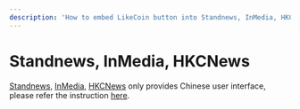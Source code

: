 ```yaml
---
description: 'How to embed LikeCoin button into Standnews, InMedia, HKCNews'
---
```


# Standnews, InMedia, HKCNews

[Standnews](https://www.thestandnews.com/), [InMedia](https://www.inmediahk.net/), [HKCNews](https://www.hkcnews.com/)  only provides Chinese user interface, please refer the instruction [here](https://docs.like.co/v/zh/user-guide/content-creators/content-platforms/civic-media).

